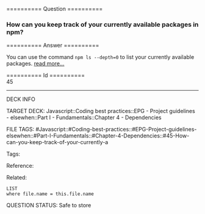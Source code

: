 ========== Question ==========  

### How can you keep track of your currently available packages in npm?  

========== Answer ==========  

You can use the command `npm ls --depth=0` to list your currently available packages. [read more...](https://docs.npmjs.com/cli/ls)

========== Id ==========  
45

---

DECK INFO

TARGET DECK: Javascript::Coding best practices::EPG - Project guidelines - elsewhen::Part I - Fundamentals::Chapter 4 - Dependencies

FILE TAGS: #Javascript::#Coding-best-practices::#EPG-Project-guidelines-elsewhen::#Part-I-Fundamentals::#Chapter-4-Dependencies::#45-How-can-you-keep-track-of-your-currently-a

Tags:

Reference:

Related:

```dataview
LIST
where file.name = this.file.name
````
QUESTION STATUS: Safe to store
